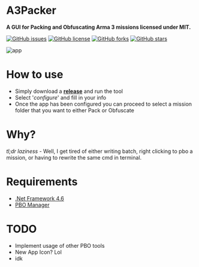 # A3Packer
__A GUI for Packing and Obfuscating Arma 3 missions licensed under MIT.__

[![GitHub issues](https://img.shields.io/github/issues/trdwll/A3Packer.svg)](https://github.com/trdwll/A3Packer/issues) [![GitHub license](https://img.shields.io/badge/license-MIT-blue.svg)](https://raw.githubusercontent.com/trdwll/A3Packer/master/LICENSE) [![GitHub forks](https://img.shields.io/github/forks/trdwll/A3Packer.svg)](https://github.com/trdwll/A3Packer/network) [![GitHub stars](https://img.shields.io/github/stars/trdwll/A3Packer.svg)](https://github.com/trdwll/A3Packer/stargazers)

![app](https://imglnx.com/i/be97.png)

# How to use
- Simply download a **[release](https://github.com/trdwll/A3Packer/releases)** and run the tool
- Select '*configure*' and fill in your info
- Once the app has been configured you can proceed to select a mission folder that you want to either Pack or Obfuscate

# Why?
*tl;dr laziness* - Well, I get tired of either writing batch, right clicking to pbo a mission, or having to rewrite the same cmd in terminal.

# Requirements
- [.Net Framework 4.6](https://www.microsoft.com/en-us/download/details.aspx?id=48130)
- [PBO Manager](http://www.armaholic.com/page.php?id=16369)

# TODO
- Implement usage of other PBO tools
- New App Icon? Lol
- idk